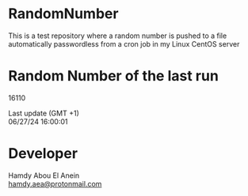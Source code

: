 # RandomNumber    
This is a test repository where a random number is pushed to a file automatically passwordless from a cron job in my Linux CentOS server    
# Random Number of the last run   
16110
      
Last update (GMT +1)    
06/27/24 16:00:01
# Developer    
Hamdy Abou El Anein   
hamdy.aea@protonmail.com
